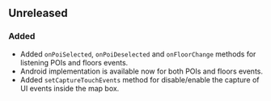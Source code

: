 ## Unreleased

### Added

* Added `onPoiSelected`, `onPoiDeselected` and `onFloorChange` methods for listening POIs and floors events.
* Android implementation is available now for both POIs and floors events.
* Added `setCaptureTouchEvents` method for disable/enable the capture of UI events inside the map box.